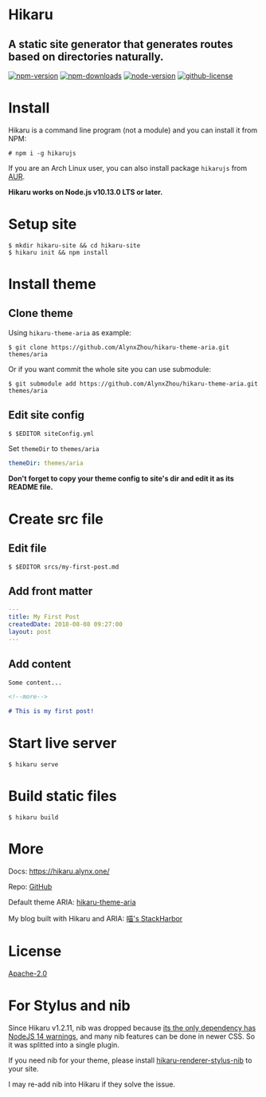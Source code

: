 Hikaru
======

A static site generator that generates routes based on directories naturally.
-----------------------------------------------------------------------------

[![npm-version](https://img.shields.io/npm/v/hikarujs?style=for-the-badge)](https://www.npmjs.com/package/hikarujs)
[![npm-downloads](https://img.shields.io/npm/dt/hikarujs?style=for-the-badge)](https://www.npmjs.com/package/hikarujs)
[![node-version](https://img.shields.io/node/v/hikarujs?style=for-the-badge)](https://www.npmjs.com/package/hikarujs)
[![github-license](https://img.shields.io/github/license/AlynxZhou/hikaru?style=for-the-badge)](https://github.com/AlynxZhou/hikaru/blob/master/LICENSE)

# Install

Hikaru is a command line program (not a module) and you can install it from NPM:

```
# npm i -g hikarujs
```

If you are an Arch Linux user, you can also install package `hikarujs` from [AUR](https://aur.archlinux.org/packages/hikarujs/).

**Hikaru works on Node.js v10.13.0 LTS or later.**

# Setup site

```
$ mkdir hikaru-site && cd hikaru-site
$ hikaru init && npm install
```

# Install theme

## Clone theme

Using `hikaru-theme-aria` as example:

```
$ git clone https://github.com/AlynxZhou/hikaru-theme-aria.git themes/aria
```

Or if you want commit the whole site you can use submodule:

```
$ git submodule add https://github.com/AlynxZhou/hikaru-theme-aria.git themes/aria
```

## Edit site config

```
$ $EDITOR siteConfig.yml
```

Set `themeDir` to `themes/aria`

```yaml
themeDir: themes/aria
```

**Don't forget to copy your theme config to site's dir and edit it as its README file.**

# Create src file

## Edit file

```
$ $EDITOR srcs/my-first-post.md
```

## Add front matter

```yaml
---
title: My First Post
createdDate: 2018-08-08 09:27:00
layout: post
---
```

## Add content

```markdown
Some content...

<!--more-->

# This is my first post!
```

# Start live server

```
$ hikaru serve
```

# Build static files

```
$ hikaru build
```

# More

Docs: <https://hikaru.alynx.one/>

Repo: [GitHub](https://github.com/AlynxZhou/hikaru/)

Default theme ARIA: [hikaru-theme-aria](https://github.com/AlynxZhou/hikaru-theme-aria/)

My blog built with Hikaru and ARIA: [喵's StackHarbor](https://sh.alynx.one/)

# License

[Apache-2.0](LICENSE)

# For Stylus and nib

Since Hikaru v1.2.11, nib was dropped because [its the only dependency has NodeJS 14 warnings](https://github.com/stylus/nib/issues/347), and many nib features can be done in newer CSS. So it was splitted into a single plugin.

If you need nib for your theme, please install [hikaru-renderer-stylus-nib](https://github.com/AlynxZhou/hikaru-renderer-stylus-nib/) to your site.

I may re-add nib into Hikaru if they solve the issue.
